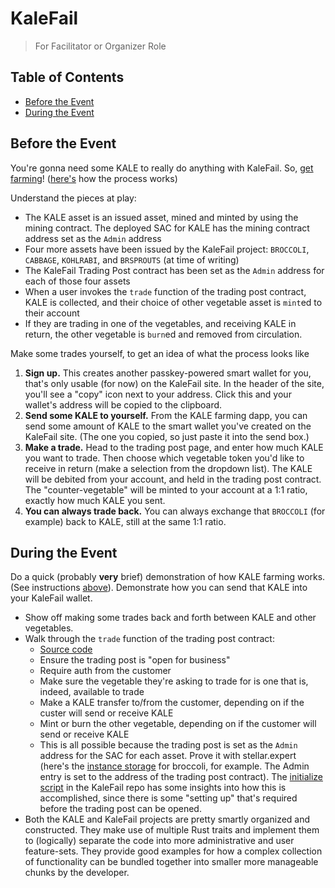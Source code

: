 # KaleFail <!-- omit in toc -->

> For Facilitator or Organizer Role

## Table of Contents <!-- omit in toc -->

- [Before the Event](#before-the-event)
- [During the Event](#during-the-event)

## Before the Event

You're gonna need some KALE to really do anything with KaleFail. So, [get farming](https://kalefarm.xyz/)! ([here's][kale-farming] how the process works)

Understand the pieces at play:

- The KALE asset is an issued asset, mined and minted by using the mining contract. The deployed SAC for KALE has the mining contract address set as the `Admin` address
- Four more assets have been issued by the KaleFail project: `BROCCOLI`, `CABBAGE`, `KOHLRABI`, and `BRSPROUTS` (at time of writing)
- The KaleFail Trading Post contract has been set as the `Admin` address for each of those four assets
- When a user invokes the `trade` function of the trading post contract, KALE is collected, and their choice of other vegetable asset is `mint`ed to their account
- If they are trading in one of the vegetables, and receiving KALE in return, the other vegetable is `burn`ed and removed from circulation.

Make some trades yourself, to get an idea of what the process looks like

1. **Sign up.** This creates another passkey-powered smart wallet for you, that's only usable (for now) on the KaleFail site. In the header of the site, you'll see a "copy" icon next to your address. Click this and your wallet's address will be copied to the clipboard.
2. **Send some KALE to yourself.** From the KALE farming dapp, you can send some amount of KALE to the smart wallet you've created on the KaleFail site. (The one you copied, so just paste it into the send box.)
3. **Make a trade.** Head to the trading post page, and enter how much KALE you want to trade. Then choose which vegetable token you'd like to receive in return (make a selection from the dropdown list). The KALE will be debited from your account, and held in the trading post contract. The "counter-vegetable" will be minted to your account at a 1:1 ratio, exactly how much KALE you sent.
4. **You can always trade back.** You can always exchange that `BROCCOLI` (for example) back to KALE, still at the same 1:1 ratio.

## During the Event

Do a quick (probably **very** brief) demonstration of how KALE farming works. (See instructions [above][kale-farming]). Demonstrate how you can send that KALE into your KaleFail wallet.

- Show off making some trades back and forth between KALE and other vegetables.
- Walk through the `trade` function of the trading post contract:
  - [Source code](https://github.com/ElliotFriend/project-kalefail/blob/7b79ddad8402db450439742fb2adb19bd56a31cb/contracts/trading_post/src/contract_customer.rs#L36)
  - Ensure the trading post is "open for business"
  - Require auth from the customer
  - Make sure the vegetable they're asking to trade for is one that is, indeed, available to trade
  - Make a KALE transfer to/from the customer, depending on if the custer will send or receive KALE
  - Mint or burn the other vegetable, depending on if the customer will send or receive KALE
  - This is all possible because the trading post is set as the `Admin` address for the SAC for each asset. Prove it with stellar.expert (here's the [instance storage](https://stellar.expert/explorer/public/contract/CC4HCWKQGIYVXWX2EUHYX33PNCAW77ERGJG7IVNGY5SD4NYE3EJVGGFM/storage?durability=instance) for broccoli, for example. The Admin entry is set to the address of the trading post contract). The [initialize script](https://github.com/ElliotFriend/project-kalefail/blob/main/initialize.js) in the KaleFail repo has some insights into how this is accomplished, since there is some "setting up" that's required before the trading post can be opened.
- Both the KALE and KaleFail projects are pretty smartly organized and constructed. They make use of multiple Rust traits and implement them to (logically) separate the code into more administrative and user feature-sets. They provide good examples for how a complex collection of functionality can be bundled together into smaller more manageable chunks by the developer.

[kale-farming]: ../kale/instructions.md#before-the-event
